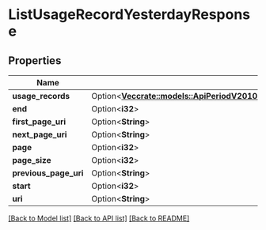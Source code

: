 # ListUsageRecordYesterdayResponse

## Properties

Name | Type | Description | Notes
------------ | ------------- | ------------- | -------------
**usage_records** | Option<[**Vec<crate::models::ApiPeriodV2010PeriodAccountPeriodUsagePeriodUsageRecordPeriodUsageRecordYesterday>**](api.v2010.account.usage.usage_record.usage_record_yesterday.md)> |  | [optional]
**end** | Option<**i32**> |  | [optional]
**first_page_uri** | Option<**String**> |  | [optional]
**next_page_uri** | Option<**String**> |  | [optional]
**page** | Option<**i32**> |  | [optional]
**page_size** | Option<**i32**> |  | [optional]
**previous_page_uri** | Option<**String**> |  | [optional]
**start** | Option<**i32**> |  | [optional]
**uri** | Option<**String**> |  | [optional]

[[Back to Model list]](../README.md#documentation-for-models) [[Back to API list]](../README.md#documentation-for-api-endpoints) [[Back to README]](../README.md)


